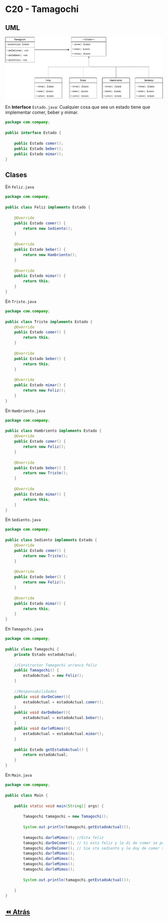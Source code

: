 <link rel="stylesheet" type="text/css" media="all" href="../styles.css" />

# C20 - Tamagochi

## UML

![img](../img/c20s1.png)


En **Interface**  `Estado.java`: Cualquier cosa que sea un estado tiene que implementar comer, beber y mimar.

```java
package com.company;

public interface Estado {

    public Estado comer();
    public Estado beber();
    public Estado mimar();
}
```
 
## Clases

En `Feliz.java`
```java
package com.company;

public class Feliz implements Estado {

    @Override
    public Estado comer() {
        return new Sediento();
    }

    @Override
    public Estado beber() {
        return new Hambriento();
    }

    @Override
    public Estado mimar() {
        return this;
    }
}

```

En `Triste.java`

```java
package com.company;

public class Triste implements Estado {
    @Override
    public Estado comer() {
        return this;
    }

    @Override
    public Estado beber() {
        return this;
    }

    @Override
    public Estado mimar() {
        return new Feliz();
    }
}

```

En `Hambriento.java`

```java
package com.company;

public class Hambriento implements Estado {
    @Override
    public Estado comer() {
        return new Feliz();
    }

    @Override
    public Estado beber() {
        return new Triste();
    }

    @Override
    public Estado mimar() {
        return this;
    }
}

```

En `Sediento.java`

```java
package com.company;

public class Sediento implements Estado {
    @Override
    public Estado comer() {
        return new Triste();
    }

    @Override
    public Estado beber() {
        return new Feliz();
    }

    @Override
    public Estado mimar() {
        return this;
    }
}

```

En `Tamagochi.java`

```java
package com.company;

public class Tamagochi {
    private Estado estadoActual;

    //Constructor Tamagochi arranca feliz
    public Tamagochi() {
        estadoActual = new Feliz();
    }

    //Responsabilidades
    public void darDeComer(){
        estadoActual = estadoActual.comer();
    }
    public void darDeBeber(){
        estadoActual = estadoActual.beber();
    }
    public void darleMimos(){
        estadoActual = estadoActual.mimar();
    }

    public Estado getEstadoActual() {
        return estadoActual;
    }
}
```

En `Main.java`

```java
package com.company;

public class Main {

    public static void main(String[] args) {

        Tamagochi tamagochi = new Tamagochi();

        System.out.println(tamagochi.getEstadoActual());

        tamagochi.darleMimos(); //Esta feliz
        tamagochi.darDeComer(); // Si esta feliz y le di de comer se pone sediento.
        tamagochi.darDeComer(); // Sie sta sediento y le doy de comer se pone triste
        tamagochi.darleMimos();
        tamagochi.darleMimos();
        tamagochi.darleMimos();
        tamagochi.darleMimos();

        System.out.println(tamagochi.getEstadoActual());

    }
}

```

## [⏪ Atrás](../README.md)